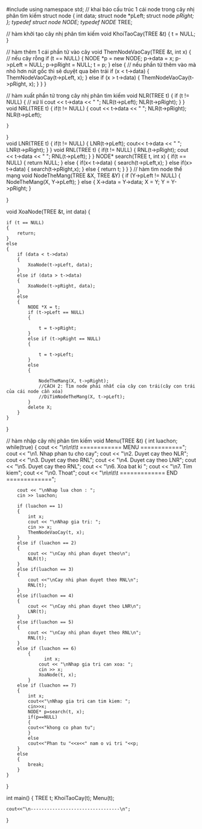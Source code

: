 #include<iostream>
using namespace std;
// khai báo cấu trúc 1 cái node trong cây nhị phân tìm kiếm
struct node
{
    int data; 
    struct node *pLeft; 
    struct node *pRight; 
};
typedef struct node NODE;
typedef NODE* TREE;
  
// hàm khởi tạo cây nhị phân tìm kiếm
void KhoiTaoCay(TREE &t)
{
    t = NULL;
}
  
// hàm thêm 1 cái phần tử vào cây
void ThemNodeVaoCay(TREE &t, int x)
{
    // nếu cây rỗng
    if (t == NULL)
    {
        NODE *p = new NODE;
        p->data = x;
        p->pLeft = NULL;
        p->pRight = NULL;
        t = p;
    }
    else
    {
        // nếu phần tử thêm vào mà nhỏ hơn nút gốc thì sẽ duyệt qua bên trái
        if (x < t->data)
        {
            ThemNodeVaoCay(t->pLeft, x);
        }
        else if (x > t->data)
        {
            ThemNodeVaoCay(t->pRight, x);
        }
    }
}
  
// hàm xuất phần tử trong cây nhị phân tìm kiếm
void NLR(TREE t)
{
    if (t != NULL)
    {
        // xử lí
        cout << t->data << "  ";
        NLR(t->pLeft);
        NLR(t->pRight);
    }
}
void NRL(TREE t)
{
    if(t != NULL)
    {
        cout << t->data << "  ";
        NLR(t->pRight);
        NLR(t->pLeft);

    }
}  
 void LNR(TREE t)
 {
     if(t != NULL)
     {
         LNR(t->pLeft);
         cout<< t->data << "  ";
         LNR(t->pRight);
     }
 }
 void RNL(TREE t)
 {
     if(t != NULL)
     {
     RNL(t->pRight);
     cout << t->data << "  ";
     RNL(t->pLeft);
     }
 }
 NODE* search(TREE t, int x)
 {
     if(t == NULL)
     {
         return NULL;
     }
     else
     {
         if(x< t->data)
         {
             search(t->pLeft,x);
         }
         else if(x> t->data)
         {
             search(t->pRight,x);
         }
         else
         {
             return t;
         }
     } 
}
// hàm tìm node thế mạng
void NodeTheMang(TREE &X, TREE &Y)
{
    if (Y->pLeft != NULL)
    {
        NodeTheMang(X, Y->pLeft);
    }
    else 
    {
        X->data = Y->data; 
        X = Y; 
        Y = Y->pRight; 
    }
 
}
 

void XoaNode(TREE &t, int data) 
{
    
    if (t == NULL)
    {
        return;
    }
    else
    {
        if (data < t->data)
        {
            XoaNode(t->pLeft, data);
        }
        else if (data > t->data)
        {
            XoaNode(t->pRight, data); 
        }
        else 
        {
            NODE *X = t;
            if (t->pLeft == NULL)
            {
               
                t = t->pRight; 
            }
            else if (t->pRight == NULL)
            {
                
                t = t->pLeft;
            }
            else 
            {
                
                NodeTheMang(X, t->pRight);
                //CÁCH 2: Tìm node phải nhất của cây con trái(cây con trái của cái node cần xóa)
                //DiTimNodeTheMang(X, t->pLeft);
            }
            delete X;
        }
    }
}
  
// hàm nhập cây nhị phân tìm kiếm
void Menu(TREE &t)
{
    int luachon;
    while(true)
    {
        cout << "\n\n\t\t ============ MENU ============";
        cout << "\n1. Nhap phan tu cho cay";
        cout << "\n2. Duyet cay theo NLR";
        cout << "\n3. Duyet cay theo RNL";
        cout << "\n4. Duyet cay theo LNR";
        cout << "\n5. Duyet cay theo RNL";
        cout << "\n6. Xoa bat ki ";
        cout << "\n7. Tim kiem";
        cout << "\n0. Thoat";
        cout << "\n\n\t\t =============  END  =============";
  
        cout << "\nNhap lua chon : ";
        cin >> luachon;
  
        if (luachon == 1)
        {
            int x;
            cout << "\nNhap gia tri: ";
            cin >> x;
            ThemNodeVaoCay(t, x);
        }
        else if (luachon == 2)
        {
            cout << "\nCay nhi phan duyet theo\n";
            NLR(t);
        }
        else if(luachon == 3)
        {
            cout <<"\nCay nhi phan duyet theo RNL\n";
            RNL(t);
        }
        else if(luachon == 4)
        {
            cout << "\nCay nhi phan duyet theo LNR\n";
            LNR(t);
        }
        else if(luachon == 5)
        {
            cout << "\nCay nhi phan duyet theo RNL\n";
            RNL(t);
        }
        else if (luachon == 6)
            {
                  int x;
                cout << "\nNhap gia tri can xoa: ";
                cin >> x;
                XoaNode(t, x);
            }
        else if (luachon == 7)
        {
            int x;
            cout<<"\nNhap gia tri can tim kiem: ";
            cin>>x;
            NODE* p=search(t, x);
            if(p==NULL)
            {
            cout<<"khong co phan tu";
            }
            else
            cout<<"Phan tu "<<x<<" nam o vi tri "<<p;
        }
        else
        {
            break;
        }
    }
}
 
  
int main()
{
    TREE t;
    KhoiTaoCay(t);
    Menu(t);
  
    cout<<"\n---------------------------------\n";
}
